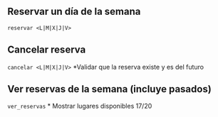 ## Reservar un día de la semana
`reservar <L|M|X|J|V>`

## Cancelar reserva
`cancelar <L|M|X|J|V>` *Validar que la reserva existe y es del futuro

## Ver reservas de la semana (incluye pasados)
`ver_reservas` * Mostrar lugares disponibles 17/20
